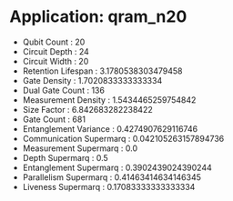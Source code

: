# Application: qram_n20
- Qubit Count : 20
- Circuit Depth : 24
- Circuit Width : 20
- Retention Lifespan : 3.1780538303479458
- Gate Density : 1.7020833333333334
- Dual Gate Count : 136
- Measurement Density : 1.5434465259754842
- Size Factor : 6.842683282238422
- Gate Count : 681
- Entanglement Variance : 0.4274907629116746
- Communication Supermarq : 0.042105263157894736
- Measurement Supermarq : 0.0
- Depth Supermarq : 0.5
- Entanglement Supermarq : 0.3902439024390244
- Parallelism Supermarq : 0.41463414634146345
- Liveness Supermarq : 0.17083333333333334
